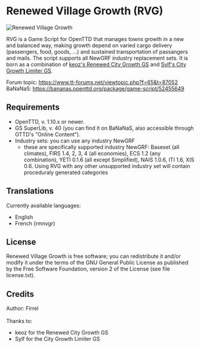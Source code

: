 # Renewed Village Growth (RVG)

![Renewed Village Growth](https://i.imgur.com/37J9Kn4.png)

RVG is a Game Script for OpenTTD that manages towns growth in a new and balanced way, making growth depend on varied cargo delivery (passengers, food, goods, ...) and sustained transportation of passangers and mails. The script supports all NewGRF industry replacement sets. It is born as a combination of [keoz's Renewed City Growth GS](https://www.tt-forums.net/viewtopic.php?f=65&t=69827) and [Sylf's City Growth Limiter GS](https://www.tt-forums.net/viewtopic.php?t=58238).

Forum topic: https://www.tt-forums.net/viewtopic.php?f=65&t=87052<br/>
BaNaNaS: https://bananas.openttd.org/package/game-script/52455649

## Requirements

- OpenTTD, v. 1.10.x or newer.
- GS SuperLib, v. 40 (you can find it on BaNaNaS, also accessible
  through OTTD's "Online Content").
- Industry sets: you can use any industry NewGRF
    - these are specifically supported industry NewGRF: Baseset (all climates), FIRS 1.4, 2, 3, 4
  (all economies), ECS 1.2 (any combination), YETI 0.1.6 
  (all except Simplified), NAIS 1.0.6, ITI 1.6, XIS 0.6. 
  Using RVG with any other unsupported industry set will contain proceduraly generated categories

## Translations
Currently available languages:
- English
- French (rmnvgr)

## License

Renewed Village Growth is free software; you can redistribute it and/or
modify it under the terms of the GNU General Public License as
published by the Free Software Foundation, version 2 of the License
(see file license.txt).

## Credits

Author: Firrel<br><br>
Thanks to:
- keoz for the Renewed City Growth GS
- Sylf for the City Growth Limiter GS
